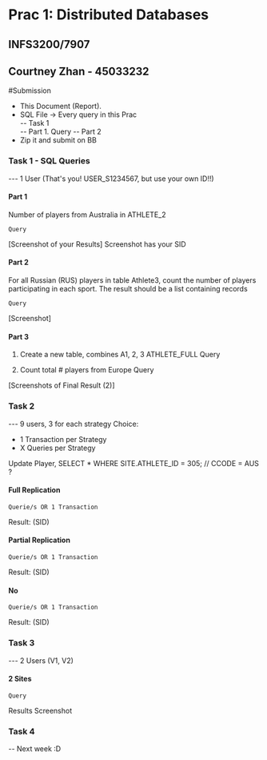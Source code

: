 # Prac 1: Distributed Databases
## INFS3200/7907  
## Courtney Zhan - 45033232  


#Submission  
* This Document (Report). 
* SQL File -> Every query in this Prac  
-- Task 1  
-- Part 1. 
Query 
-- Part 2
* Zip it and submit on BB

### Task 1 - SQL Queries
--- 1 User (That's you! USER_S1234567, but use your own ID!!) 
#### Part 1
Number of players from Australia in ATHLETE_2

	Query

[Screenshot of your Results]
	Screenshot has your SID

#### Part 2
For all Russian (RUS) players in table Athlete3, count the number of players participating in each sport. The result should be a list containing records 

	Query
[Screenshot]

#### Part 3
1. Create a new table, combines A1, 2, 3
	ATHLETE_FULL
	Query

2. Count total # players from Europe
	Query

[Screenshots of Final Result (2)]


### Task 2
--- 9 users, 3 for each strategy
Choice:
* 1 Transaction per Strategy
* X Queries per Strategy

Update Player, 
SELECT * WHERE SITE.ATHLETE_ID = 305;
// CCODE = AUS ?

#### Full Replication
	Querie/s OR 1 Transaction
Result: (SID)

#### Partial Replication
	Querie/s OR 1 Transaction
Result: (SID)

#### No
	Querie/s OR 1 Transaction
Result: (SID)

### Task 3
--- 2 Users (V1, V2)
#### 2 Sites
	Query 
Results Screenshot

### Task 4
-- Next week :D
